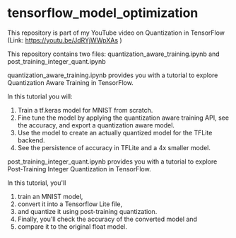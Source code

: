 # tensorflow_model_optimization

This repository is part of my YouTube video on Quantization in TensorFlow (Link: https://youtu.be/JdRYjWWpXAs )

This repository contains two files: quantization_aware_training.ipynb and post_training_integer_quant.ipynb

quantization_aware_training.ipynb provides you with a tutorial to explore Quantization Aware Training in TensorFlow.

In this tutorial you will:
1. Train a tf.keras model for MNIST from scratch.
2. Fine tune the model by applying the quantization aware training API, see the accuracy, and export a quantization aware model.
3. Use the model to create an actually quantized model for the TFLite backend.
4. See the persistence of accuracy in TFLite and a 4x smaller model.


post_training_integer_quant.ipynb provides you with a tutorial to explore Post-Training Integer Quantization in TensorFlow.

In this tutorial, you'll
1. train an MNIST model,
2. convert it into a Tensorflow Lite file,
3. and quantize it using post-training quantization. 
4. Finally, you'll check the accuracy of the converted model and
5. compare it to the original float model.
